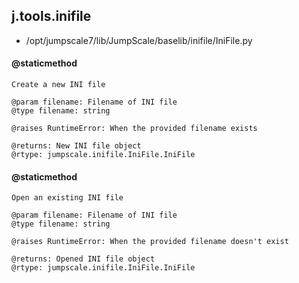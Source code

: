 ## j.tools.inifile

- /opt/jumpscale7/lib/JumpScale/baselib/inifile/IniFile.py

#### @staticmethod 

    Create a new INI file
    
    @param filename: Filename of INI file
    @type filename: string
    
    @raises RuntimeError: When the provided filename exists
    
    @returns: New INI file object
    @rtype: jumpscale.inifile.IniFile.IniFile

#### @staticmethod 

    Open an existing INI file
    
    @param filename: Filename of INI file
    @type filename: string
    
    @raises RuntimeError: When the provided filename doesn't exist
    
    @returns: Opened INI file object
    @rtype: jumpscale.inifile.IniFile.IniFile

